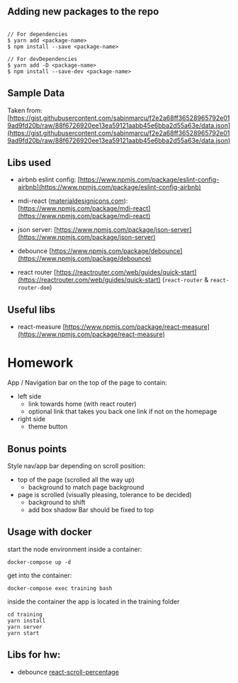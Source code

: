 
## Adding new packages to the repo

```

// For dependencies
$ yarn add <package-name>
$ npm install --save <package-name>

// For devDependencies
$ yarn add -D <package-name>
$ npm install --save-dev <package-name>

```

## Sample Data

Taken from: [https://gist.githubusercontent.com/sabinmarcu/f2e2a68ff36528965792e019ad9fd20b/raw/88f6726920ee13ea59121aabb45e6bba2d55a63e/data.json](https://gist.githubusercontent.com/sabinmarcu/f2e2a68ff36528965792e019ad9fd20b/raw/88f6726920ee13ea59121aabb45e6bba2d55a63e/data.json)

## Libs used 

- airbnb eslint config: [https://www.npmjs.com/package/eslint-config-airbnb](https://www.npmjs.com/package/eslint-config-airbnb)

- mdi-react ([materialdesignicons.com](materialdesignicons.com)): [https://www.npmjs.com/package/mdi-react](https://www.npmjs.com/package/mdi-react)

- json server: [https://www.npmjs.com/package/json-server](https://www.npmjs.com/package/json-server)

- debounce [https://www.npmjs.com/package/debounce](https://www.npmjs.com/package/debounce)

- react router [https://reactrouter.com/web/guides/quick-start](https://reactrouter.com/web/guides/quick-start) (`react-router` & `react-router-dom`)

## Useful libs

- react-measure [https://www.npmjs.com/package/react-measure](https://www.npmjs.com/package/react-measure)

# Homework

App / Navigation bar on the top of the page to contain:
- left side
    - link towards home (with react router)
    - optional link that takes you back one link if not on the homepage
- right side
    - theme button

## Bonus points

Style nav/app bar depending on scroll position:
- top of the page (scrolled all the way up)
    - background to match page background
- page is scrolled (visually pleasing, tolerance to be decided)
    - background to shift
    - add box shadow
Bar should be fixed to top

## Usage with docker
start the node environment inside a container:
```
docker-compose up -d
```
get into the container:
```
docker-compose exec training bash
```
inside the container the app is located in the training folder
```
cd training
yarn install
yarn server
yarn start
```

## Libs for hw:
- debounce [react-scroll-percentage](https://github.com/thebuilder/react-scroll-percentage)
